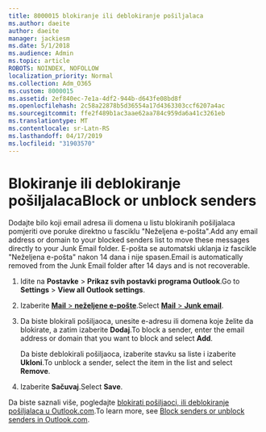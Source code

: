 ```yaml
---
title: 8000015 blokiranje ili deblokiranje pošiljalaca
ms.author: daeite
author: daeite
manager: jackiesm
ms.date: 5/1/2018
ms.audience: Admin
ms.topic: article
ROBOTS: NOINDEX, NOFOLLOW
localization_priority: Normal
ms.collection: Adm_O365
ms.custom: 8000015
ms.assetid: 2ef840ec-7e1a-4df2-944b-d643fe08bd8f
ms.openlocfilehash: 2c58a22878b5d36554a17d4363303ccf6207a4ac
ms.sourcegitcommit: ffe2f489b1ac3aae62aa784c959da6a41c3261eb
ms.translationtype: MT
ms.contentlocale: sr-Latn-RS
ms.lasthandoff: 04/17/2019
ms.locfileid: "31903570"
---
```

# <a name="block-or-unblock-senders"></a><span data-ttu-id="5b12d-102">Blokiranje ili deblokiranje pošiljalaca</span><span class="sxs-lookup"><span data-stu-id="5b12d-102">Block or unblock senders</span></span>

<span data-ttu-id="5b12d-103">Dodajte bilo koji email adresa ili domena u listu blokiranih pošiljalaca pomjeriti ove poruke direktno u fasciklu "Neželjena e-pošta".</span><span class="sxs-lookup"><span data-stu-id="5b12d-103">Add any email address or domain to your blocked senders list to move these messages directly to your Junk Email folder.</span></span> <span data-ttu-id="5b12d-104">E-pošta se automatski uklanja iz fascikle "Neželjena e-pošta" nakon 14 dana i nije spasen.</span><span class="sxs-lookup"><span data-stu-id="5b12d-104">Email is automatically removed from the Junk Email folder after 14 days and is not recoverable.</span></span>
  
1. <span data-ttu-id="5b12d-105">Idite na **Postavke** \> **Prikaz svih postavki programa Outlook**.</span><span class="sxs-lookup"><span data-stu-id="5b12d-105">Go to **Settings** \> **View all Outlook settings**.</span></span> 
    
2. <span data-ttu-id="5b12d-106">Izaberite [ **Mail** \> **neželjene e-pošte**](https://outlook.live.com/mail/options/mail/junkEmail).</span><span class="sxs-lookup"><span data-stu-id="5b12d-106">Select [**Mail** \> **Junk email**](https://outlook.live.com/mail/options/mail/junkEmail).</span></span> 
    
3. <span data-ttu-id="5b12d-107">Da biste blokirali pošiljaoca, unesite e-adresu ili domena koje želite da blokirate, a zatim izaberite **Dodaj**.</span><span class="sxs-lookup"><span data-stu-id="5b12d-107">To block a sender, enter the email address or domain that you want to block and select **Add**.</span></span> 
    
    <span data-ttu-id="5b12d-108">Da biste deblokirali pošiljaoca, izaberite stavku sa liste i izaberite **Ukloni**.</span><span class="sxs-lookup"><span data-stu-id="5b12d-108">To unblock a sender, select the item in the list and select **Remove**.</span></span>
    
4. <span data-ttu-id="5b12d-109">Izaberite **Sačuvaj**.</span><span class="sxs-lookup"><span data-stu-id="5b12d-109">Select **Save**.</span></span> 
    
<span data-ttu-id="5b12d-110">Da biste saznali više, pogledajte [blokirati pošiljaoci, ili deblokiranje pošiljalaca u Outlook.com](https://go.microsoft.com/fwlink/p/?linkid=873133).</span><span class="sxs-lookup"><span data-stu-id="5b12d-110">To learn more, see [Block senders or unblock senders in Outlook.com](https://go.microsoft.com/fwlink/p/?linkid=873133).</span></span>
  


